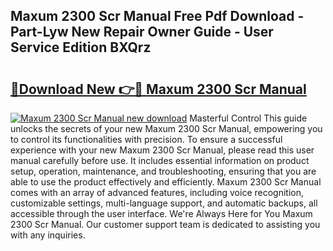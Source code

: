 ## Maxum 2300 Scr Manual Free Pdf Download - Part-Lyw New Repair Owner Guide - User Service Edition BXQrz

# <h2><a href="http://bc83425.oget.top/?id=Maxum+2300+Scr+Manual">🔗Download New 👉🔴 Maxum 2300 Scr Manual</a></h2>

[![Maxum 2300 Scr Manual new download](https://i.imgur.com/5g1atiW.png)](http://bc83425.oget.top/?id=Maxum+2300+Scr+Manual)
Masterful Control This guide unlocks the secrets of your new Maxum 2300 Scr Manual, empowering you to control its functionalities with precision. To ensure a successful experience with your new Maxum 2300 Scr Manual, please read this user manual carefully before use. It includes essential information on product setup, operation, maintenance, and troubleshooting, ensuring that you are able to use the product effectively and efficiently. Maxum 2300 Scr Manual comes with an array of advanced features, including voice recognition, customizable settings, multi-language support, and automatic backups, all accessible through the user interface. We're Always Here for You Maxum 2300 Scr Manual. Our customer support team is dedicated to assisting you with any inquiries.
